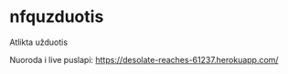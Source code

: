 # nfquzduotis
Atlikta užduotis

Nuoroda i live puslapi:
https://desolate-reaches-61237.herokuapp.com/
